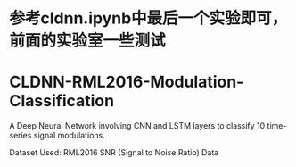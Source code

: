 # 参考cldnn.ipynb中最后一个实验即可，前面的实验室一些测试

# CLDNN-RML2016-Modulation-Classification

A Deep Neural Network involving CNN and LSTM layers to classify 10 time-series signal modulations.

Dataset Used: RML2016 SNR (Signal to Noise Ratio) Data
